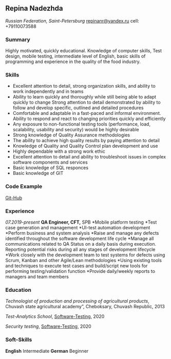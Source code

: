 ## Repina Nadezhda

*Russian Federation, Saint-Petersburg*
repinanr@yandex.ru   cell: +79110073588

### Summary
Highly motivated, quickly educational. Knowledge of computer skills, Test design, mobile testing, intermediate level of English, basic skills of programming and experience in the quality of the food industry.

### Skills

* Excellent attention to detail, strong organization skills, and ability to work independently and in teams
* Ability to learn quickly and thoroughly while still being able to adapt quickly to change
Strong attention to detail demonstrated by ability to follow and develop specific, outlined and detailed procedures
* Comfortable and adaptable in a fast-paced and informal environment. Ability to respond and react to changing priorities quickly and efficiently
* Any exposure to non-functional testing tools (performance, load, scalability, usability and security) would be highly desirable
* Strong knowledge of Quality Assurance methodologies
* The ability to achieve high quality results by paying attention to detail
* Knowledge of Quality and Quality Control plan development and use
* Highly dependable with a strong work ethic
* Excellent attention to detail and ability to troubleshoot issues in complex software components and services
* Basic knowledge of SQL responces
* Basic knowledge of GIT 

### Code Example
[Git-Hub](https://github.com/karupinka?tab=repositories)

### Experience
*07.2019-present*       **QA Engineer, CFT,** SPB
                    *Mobile platform testing
                    *Test case generation and management
                    *UI-test automation development
                    *Perform business and system analysis
                    *Raise and manage any defects identified throughout the software development life cycle
                    *Manage all communications related to QA Status on a daily basis during execution. Reporting potential risks during all any stages of development lifecycle
                    *Work closely with the development team to test systems for defects using Scrum, Kanban and other Agile/Lean methodologies
                    *Using existing tools and techniques to execute test cases and build/script new tools for performing testing/validation function
                    *Provide daily/weekly reports to managers and team members

### Education

*Technologist of production and processing of agricultural products*, Chuvash state agricultural academy”, Cheboksary, Chuvash Republic, 2013

*Test-Analytics School*, [Software-Testing](https://software-testing.ru), 2020

*Security testing*, [Software-Testing](https://software-testing.ru), 2020


### Soft-Skills

**English**     Intermediate
**German**      Beginner
